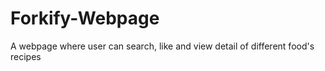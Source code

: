 # Forkify-Webpage
A webpage where user can search, like and view detail of different food's recipes
